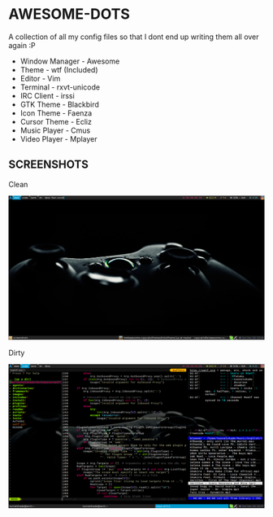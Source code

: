 AWESOME-DOTS
============

A collection of all my config files so that I dont end up writing them all over 
again :P

* Window Manager - Awesome
* Theme          - wtf (Included)
* Editor         - Vim
* Terminal       - rxvt-unicode
* IRC Client     - irssi
* GTK Theme      - Blackbird
* Icon Theme     - Faenza
* Cursor Theme   - Ecliz
* Music Player   - Cmus
* Video Player   - Mplayer

SCREENSHOTS
-----------

Clean

![Clean Desktop](screenshots/clean.png)

Dirty

![Dirty Desktop](screenshots/dirty.png)
